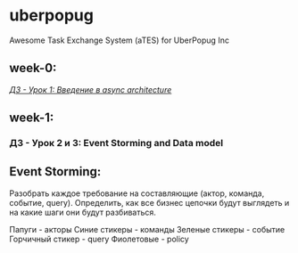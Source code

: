 # uberpopug

Awesome Task Exchange System (aTES) for UberPopug Inc

## week-0:
[*ДЗ - Урок 1: Введение в async architecture*](https://lucid.app/documents/view/1d83ab5a-9a4e-438d-afe9-cd0a76998e04)

## week-1:
### ДЗ - Урок 2 и 3: Event Storming and Data model

## Event Storming:

Разобрать каждое требование на составляющие (актор, команда, событие, query). Определить, как все бизнес цепочки будут выглядеть и на какие шаги они будут разбиваться.

Папуги - акторы
Синие стикеры - команды
Зеленые стикеры  - событие
Горчичный стикер - query
Фиолетовые - policy
